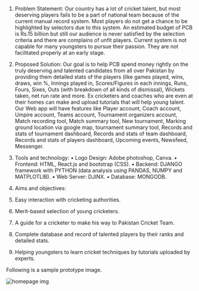 1.	Problem Statement:
Our country has a lot of cricket talent, but most deserving players fails to be a part of national team because of the current manual record system. Most players do not get a chance to be highlighted by selectors due to this system. An estimated budget of PCB is Rs.15 billion but still our audience is never satisfied by the selection criteria and there are complains of unfit players. Current system is not capable for many youngsters to pursue their passion. They are not facilitated properly at an early stage. 

2.	Proposed Solution:
Our goal is to help PCB spend money rightly on the truly deserving and talented candidates from all over Pakistan by providing them detailed stats of the players (like games played, wins, draws, win %, Innings played in, Scores/Figures in each innings, Runs, Fours, Sixes, Outs (with breakdown of all kinds of dismissal), Wickets taken, net run rate and more. Ex cricketers and coaches who are even at their homes can make and upload tutorials that will help young talent. Our Web app will have features like Player account, Coach account, Umpire account, Teams account, Tournament organizers account, Match recording tool, Match summary tool, New tournament, Marking ground location via google map, tournament summary tool, Records and stats of tournament dashboard, Records and stats of team dashboard, Records and stats of players dashboard, Upcoming events, Newsfeed, Messenger.

3.	Tools and technology:
•	Logo Design: Adobe photoshop, Canva.
•	Frontend: HTML, React.js and bootstrap (CSS).
•	Backend: DJANGO framework with PYTHON (data analysis using PANDAS, NUMPY and MATPLOTLIB).
•	Web Server: DJINX.
•	Database: MONGODB.

4.	Aims and objectives:
1.	Easy interaction with cricketing authorities.
2.	Merit-based selection of young cricketers.
3.	A guide for a cricketer to make his way to Pakistan Cricket Team.
4.	Complete database and record of talented players by their ranks and detailed stats.
5.	Helping youngsters to learn cricket techniques by tutorials uploaded by experts.

Following is a sample prototype image.

![homepage img](https://user-images.githubusercontent.com/115970796/232844864-63a5a2a0-af39-40b7-8997-5aa13c751d37.png)

